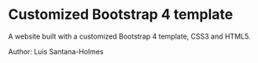 # Customized Bootstrap 4 template

A website built with a customized Bootstrap 4 template, CSS3 and HTML5. 

Author: Luis Santana-Holmes

